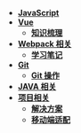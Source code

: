 <!--
 * @Author: 刘晨曦
 * @Date: 2021-02-07 10:06:45
 * @LastEditTime: 2021-03-11 19:33:43
 * @LastEditors: Please set LastEditors
 * @Description: In User Settings Edit
 * @FilePath: \docsify-blog-master\docs\_siderbar.md
-->

- [**JavaScript**](javascript/js-study)
- [**Vue**](vue/index)
  - [**知识梳理**](vue/document)
- [**Webpack 相关**](webpack/index)
  - [**学习笔记**](webpack/instruction)
- [**Git**](git/index)
  - [**Git 操作**](git/instruction)
- [**JAVA 相关**](java/instruction)
- [**项目相关**](project/index)
  - [**解决方案**](project/solution)
  - [**移动端适配**](project/mobile-adaptation)
